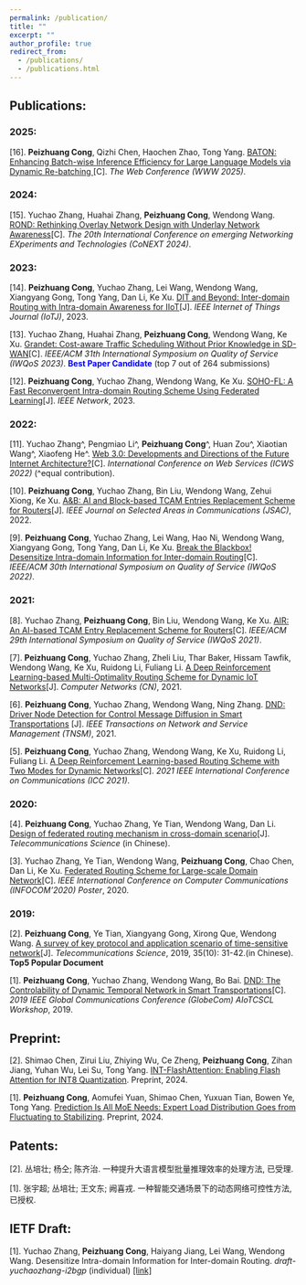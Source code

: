 ```yaml
---
permalink: /publication/
title: ""
excerpt: ""
author_profile: true
redirect_from: 
  - /publications/
  - /publications.html
---
```


## Publications:
### 2025:
  [16]. **Peizhuang Cong**, Qizhi Chen, Haochen Zhao, Tong Yang. [BATON: Enhancing Batch-wise Inference Efficiency for Large Language Models via Dynamic Re-batching ](https://arxiv.org/abs/2410.18701)[C]. *The Web Conference (WWW 2025)*.
### 2024:
  [15]. Yuchao Zhang, Huahai Zhang, **Peizhuang Cong**, Wendong Wang. [ROND: Rethinking Overlay Network Design with Underlay Network Awareness](https://pzcong.github.io/publication/)[C]. *The 20th International Conference on emerging Networking EXperiments and Technologies (CoNEXT 2024)*.
### 2023:
  [14]. **Peizhuang Cong**, Yuchao Zhang, Lei Wang, Wendong Wang, Xiangyang Gong, Tong Yang, Dan Li, Ke Xu. [DIT and Beyond: Inter-domain Routing with Intra-domain Awareness for IIoT](https://ieeexplore.ieee.org/abstract/document/10176287)[J]. *IEEE Internet of Things Journal (IoTJ)*, 2023.
  
  [13]. Yuchao Zhang, Huahai Zhang, **Peizhuang Cong**, Wendong Wang, Ke Xu. [Grandet: Cost-aware Traffic Scheduling Without Prior Knowledge in SD-WAN](https://ieeexplore.ieee.org/abstract/document/10188706)[C]. *IEEE/ACM 31th International Symposium on Quality of Service (IWQoS 2023)*. **<font color=blue>Best Paper Candidate</font>** (top 7 out of 264 submissions)

  [12]. **Peizhuang Cong**, Yuchao Zhang, Wendong Wang, Ke Xu. [SOHO-FL: A Fast Reconvergent Intra-domain Routing Scheme Using Federated Learning](https://ieeexplore.ieee.org/abstract/document/10061640/)[J]. *IEEE Network*, 2023.

### 2022:
  [11]. Yuchao Zhang^, Pengmiao Li^, **Peizhuang Cong**^, Huan Zou^, Xiaotian Wang^, Xiaofeng He^. [Web 3.0: Developments and Directions of the Future Internet Architecture?](https://link.springer.com/chapter/10.1007/978-3-031-23579-5_8)[C]. *International Conference on Web Services (ICWS 2022)* (^equal contribution).

  [10]. **Peizhuang Cong**, Yuchao Zhang, Bin Liu, Wendong Wang, Zehui Xiong, Ke Xu. [A&B: AI and Block-based TCAM Entries Replacement Scheme for Routers](https://ieeexplore.ieee.org/abstract/document/9832631/)[J]. *IEEE Journal on Selected Areas in Communications (JSAC)*, 2022.

  [9]. **Peizhuang Cong**, Yuchao Zhang, Lei Wang,  Hao Ni, Wendong Wang, Xiangyang Gong, Tong Yang, Dan Li, Ke Xu. [Break the Blackbox! Desensitize Intra-domain Information for Inter-domain Routing](https://ieeexplore.ieee.org/abstract/document/9812918/)[C]. *IEEE/ACM 30th International Symposium on Quality of Service (IWQoS 2022)*.

### 2021:
  [8]. Yuchao Zhang, **Peizhuang Cong**, Bin Liu, Wendong Wang, Ke Xu. [AIR: An AI-based TCAM Entry Replacement Scheme for Routers](https://ieeexplore.ieee.org/abstract/document/9521314/)[C]. *IEEE/ACM 29th International Symposium on Quality of Service (IWQoS 2021)*.

  [7]. **Peizhuang Cong**, Yuchao Zhang, Zheli Liu, Thar Baker, Hissam Tawfik, Wendong Wang, Ke Xu, Ruidong Li, Fuliang Li. [A Deep Reinforcement Learning-based Multi-Optimality Routing Scheme for Dynamic IoT Networks](https://www.sciencedirect.com/science/article/pii/S1389128621001535)[J]. *Computer Networks (CN)*, 2021.

  [6]. **Peizhuang Cong**, Yuchao Zhang, Wendong Wang, Ning Zhang. [DND: Driver Node Detection for Control Message Diffusion in Smart Transportations](https://ieeexplore.ieee.org/abstract/document/9354864/)
[J]. *IEEE Transactions on Network and Service Management (TNSM)*, 2021. 
  
  [5]. **Peizhuang Cong**, Yuchao Zhang, Wendong Wang, Ke Xu, Ruidong Li, Fuliang Li. [A Deep Reinforcement Learning-based Routing Scheme with Two Modes for Dynamic Networks](https://ieeexplore.ieee.org/abstract/document/9500466/)[C]. *2021 IEEE International Conference on Communications (ICC 2021)*.

### 2020:
  [4]. **Peizhuang Cong**, Yuchao Zhang, Ye Tian, Wendong Wang, Dan Li. [Design of federated routing mechanism in cross-domain scenario](http://www.infocomm-journal.com/dxkx/EN/Y2020/V36/I10/29)[J]. *Telecommunications Science* (in Chinese).

  [3]. Yuchao Zhang, Ye Tian, Wendong Wang, **Peizhuang Cong**, Chao Chen, Dan Li, Ke Xu. [Federated Routing Scheme for Large-scale Domain Network](https://ieeexplore.ieee.org/abstract/document/9162750/)[C]. *IEEE International Conference on Computer Communications (INFOCOM’2020) Poster*, 2020.

### 2019:
  [2]. **Peizhuang Cong**, Ye Tian, Xiangyang Gong, Xirong Que, Wendong Wang. [A survey of key protocol and application scenario of time-sensitive network](http://www.infocomm-journal.com/dxkx/CN/Y2019/V35/I10/31)[J]. *Telecommunications Science*, 2019, 35(10): 31-42.(in Chinese). **Top5 Popular Document**

  [1]. **Peizhuang Cong**, Yuchao Zhang, Wendong Wang, Bo Bai. [DND: The Controlability of Dynamic Temporal Network in Smart Transportations](https://ieeexplore.ieee.org/abstract/document/9024562/)[C]. *2019 IEEE Global Communications Conference (GlobeCom) AIoTCSCL Workshop*, 2019.

## Preprint:
  
  [2]. Shimao Chen, Zirui Liu, Zhiying Wu, Ce Zheng, **Peizhuang Cong**, Zihan Jiang, Yuhan Wu, Lei Su, Tong Yang. [INT-FlashAttention: Enabling Flash Attention for INT8 Quantization](https://arxiv.org/abs/2409.16997). Preprint, 2024.
  
  [1]. **Peizhuang Cong**, Aomufei Yuan, Shimao Chen, Yuxuan Tian, Bowen Ye, Tong Yang. [Prediction Is All MoE Needs: Expert Load Distribution Goes from Fluctuating to Stabilizing](https://arxiv.org/abs/2404.16914). Preprint, 2024.

## Patents:
  [2]. 丛培壮; 杨仝; 陈齐治. 一种提升大语言模型批量推理效率的处理方法, 已受理.
  
  [1]. 张宇超; 丛培壮; 王文东; 阙喜戎. 一种智能交通场景下的动态网络可控性方法, 已授权.
  
## IETF Draft:
  [1]. Yuchao Zhang, **Peizhuang Cong**, Haiyang Jiang, Lei Wang, Wendong Wang. Desensitize Intra-domain Information for Inter-domain Routing. *draft-yuchaozhang-i2bgp* (individual) [[link]](https://datatracker.ietf.org/doc/draft-yuchaozhang-i2bgp/)
